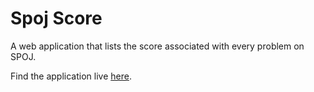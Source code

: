 # Spoj Score
A web application that lists the score associated with every problem on SPOJ.

Find the application live [here](https://spojscore.alfarhanzahedi.com).
